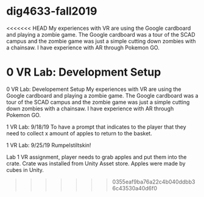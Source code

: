 # dig4633-fall2019

<<<<<<< HEAD
My experiences with VR are using the Google cardboard and playing a zombie game.
The Google cardboard was a tour of the SCAD campus and the zombie game was just a simple cutting down zombies with a chainsaw.
I have experience with AR through Pokemon GO.

0 VR Lab: Development Setup
=======
0 VR Lab: Developement Setup
My experiences with VR are using the Google cardboard and playing a zombie game. 
The Google cardboard was a tour of the SCAD campus and the zombie game was just a simple cutting down zombies with a chainsaw.
I have experience with AR through Pokemon GO.

1 VR Lab: 
9/18/19
To have a prompt that indicates to the player that they need to collect x amount of apples
to return to the basket.

1 VR Lab:
9/25/19
Rumpelstiltskin!

Lab 1 VR assignment, player needs to grab apples and put them into the crate. 
Crate was installed from Unity Asset store. Apples were made by cubes in Unity.
>>>>>>> 0355eaf9ba76a22c4b040ddbb36c43530a40d6f0

